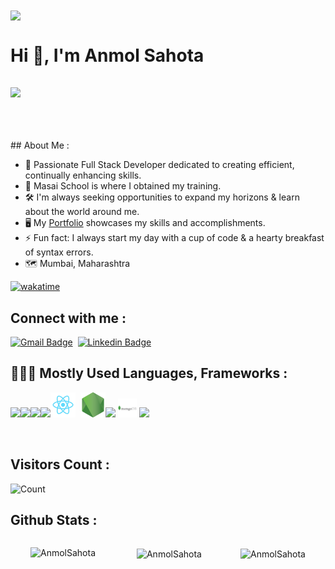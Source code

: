 <img src="https://user-images.githubusercontent.com/39955420/147578199-56632b69-b3e8-4d9f-97e2-f046a1c2cba0.gif" align="center"  />

 <h1 >Hi 👋, I'm Anmol Sahota</h1>
<h2><p >
  <a href="#"><img src="https://readme-typing-svg.herokuapp.com?color=FFFF&center=true&lines=Full+Stack+Web+Developer;1200%2B+Hours+of+Coding+Experience;Data+Structures+And+Algorithms"></a>
</p>
 <br/></h2>
## About Me :

- 🔭 Passionate Full Stack Developer dedicated to creating efficient, continually enhancing skills.
- 🌱 Masai School is where I obtained my training.
- 🛠  I'm always seeking opportunities to expand my horizons & learn about the world around me.
- 🖥️ My <a target="_blank" href="https://anmolsahota.github.io/">Portfolio</a> showcases my skills and accomplishments.
- ⚡ Fun fact: I always start my day with a cup of code & a hearty breakfast of syntax errors.
- 🗺️ Mumbai, Maharashtra

[![wakatime](https://wakatime.com/badge/user/d61fed7b-cf12-4374-b3fc-69813c1eaed6.svg)](https://wakatime.com/@d61fed7b-cf12-4374-b3fc-69813c1eaed6)


## Connect with me :


[![Gmail Badge](https://img.shields.io/badge/-gmail-black?style=for-the-badge&logo=gmail&logoColor=white&link=https://mailto:anmolsahota05760@gmail.com)](mailto:anmolsahota05760@gmail.com)&nbsp;
[![Linkedin Badge](https://img.shields.io/badge/-linkedn-blue?style=for-the-badge&logo=Linkedin&logoColor=white&link=https://www.linkedin.com/in/anmol-sahota-438456250/)](https://www.linkedin.com/in/anmol-sahota-438456250/)&nbsp;
<br/>


## 👨🏻‍💻 Mostly Used Languages, Frameworks :



</img><img src="https://img.icons8.com/color/48/000000/html-5.png"/><img src="https://img.icons8.com/color/48/000000/css3.png"/><img src="https://img.icons8.com/color/48/000000/bootstrap.png"/><img src="https://img.icons8.com/color/48/000000/javascript.png"/><img height="40" src="https://raw.githubusercontent.com/github/explore/80688e429a7d4ef2fca1e82350fe8e3517d3494d/topics/react/react.png">&nbsp;&nbsp;<img height="40" src="https://raw.githubusercontent.com/github/explore/80688e429a7d4ef2fca1e82350fe8e3517d3494d/topics/nodejs/nodejs.png"><img src="https://img.icons8.com/color/48/000000/git.png"/>
<img height="30" src="https://raw.githubusercontent.com/github/explore/80688e429a7d4ef2fca1e82350fe8e3517d3494d/topics/mongodb/mongodb.png">&nbsp;<img height="30" src="https://cdn.worldvectorlogo.com/logos/postman.svg">



<br>

## Visitors Count :

![Count](https://profile-counter.glitch.me/AnmolSahota/count.svg)



## Github Stats :
<div style=" display:flex;justify-content:space-evenly; flex-wrap:wrap; gap:30px; align-item:center">

<!-- <img src="https://github-profile-trophy.vercel.app/?username=AnmolSahota&theme=onedark&column=3&margin-w=15&margin-h=15"> -->


 <p><img align="left" src="https://github-readme-stats.vercel.app/api/top-langs?username=AnmolSahota&show_icons=true&locale=en&layout=compact&theme=tokyonight" alt="AnmolSahota" /></p>

<!-- ![GitHub Streak](https://github-readme-streak-stats.herokuapp.com/?user=AnmolSahota&theme=tokyonight&count_private=true) -->
<p>&nbsp;<img align="center" src="https://github-readme-stats.vercel.app/api?username=AnmolSahota&show_icons=true&locale=en&theme=tokyonight" alt="AnmolSahota" /></p>

<!--  ![Top Langs](https://github-readme-stats.vercel.app/api/top-langs/?username=AnmolSahota&layout=compact&theme=tokyonight) -->
<p><img align="center" src="https://github-readme-streak-stats.herokuapp.com/?user=AnmolSahota&theme=tokyonight" alt="AnmolSahota" /></p>
<!--  ![Anmol's github stats](https://github-readme-stats.vercel.app/api?username=AnmolSahota&show_icons=true&hide_border=true&theme=tokyonight&count_private=true) -->

</div>





